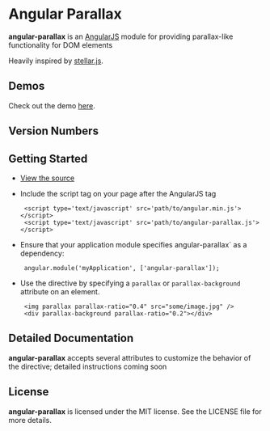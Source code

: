 # Angular Parallax

**angular-parallax** is an [AngularJS](http://angularjs.org/) module for providing parallax-like functionality for DOM elements

Heavily inspired by [stellar.js](http://markdalgleish.com/projects/stellar.js/).

Demos
-----

Check out the demo [here](http://brettdonohoo.github.com/angular-parallax).

Version Numbers
---------------

Getting Started
---------------

 * [View the source](http://brettdonohoo.github.com/angular-parallax)
 * Include the script tag on your page after the AngularJS tag

        <script type='text/javascript' src='path/to/angular.min.js'></script>
        <script type='text/javascript' src='path/to/angular-parallax.js'></script>

 * Ensure that your application module specifies angular-parallax` as a dependency:

        angular.module('myApplication', ['angular-parallax']);

 * Use the directive by specifying a `parallax` or `parallax-background` attribute on an element.

        <img parallax parallax-ratio="0.4" src="some/image.jpg" />
        <div parallax-background parallax-ratio="0.2"></div>

Detailed Documentation
----------------------

**angular-parallax** accepts several attributes to customize the behavior of the directive; detailed instructions coming soon

License
-------

**angular-parallax** is licensed under the MIT license. See the LICENSE file for more details.
